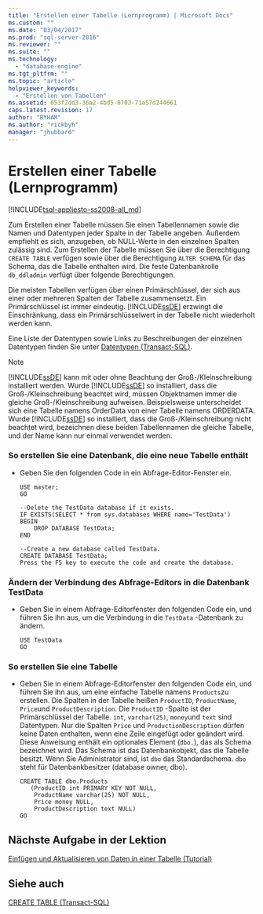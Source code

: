 ```yaml
---
title: "Erstellen einer Tabelle (Lernprogramm) | Microsoft Docs"
ms.custom: ""
ms.date: "03/04/2017"
ms.prod: "sql-server-2016"
ms.reviewer: ""
ms.suite: ""
ms.technology: 
  - "database-engine"
ms.tgt_pltfrm: ""
ms.topic: "article"
helpviewer_keywords: 
  - "Erstellen von Tabellen"
ms.assetid: 653f2dd3-36a2-4bd5-8703-71a57d244661
caps.latest.revision: 17
author: "BYHAM"
ms.author: "rickbyh"
manager: "jhubbard"
---
```

# Erstellen einer Tabelle (Lernprogramm)
[!INCLUDE[tsql-appliesto-ss2008-all_md](../includes/tsql-appliesto-ss2008-all-md.md)]

Zum Erstellen einer Tabelle müssen Sie einen Tabellennamen sowie die Namen und Datentypen jeder Spalte in der Tabelle angeben. Außerdem empfiehlt es sich, anzugeben, ob NULL-Werte in den einzelnen Spalten zulässig sind. Zum Erstellen der Tabelle müssen Sie über die Berechtigung `CREATE TABLE` verfügen sowie über die Berechtigung `ALTER SCHEMA` für das Schema, das die Tabelle enthalten wird. Die feste Datenbankrolle `db_ddladmin` verfügt über folgende Berechtigungen.  
  
Die meisten Tabellen verfügen über einen Primärschlüssel, der sich aus einer oder mehreren Spalten der Tabelle zusammensetzt. Ein Primärschlüssel ist immer eindeutig. [!INCLUDE[ssDE](../includes/ssde-md.md)] erzwingt die Einschränkung, dass ein Primärschlüsselwert in der Tabelle nicht wiederholt werden kann.  
  
Eine Liste der Datentypen sowie Links zu Beschreibungen der einzelnen Datentypen finden Sie unter [Datentypen &#40;Transact-SQL&#41;](../t-sql/data-types/data-types-transact-sql.md).  
  
> [!NOTE]  
> [!INCLUDE[ssDE](../includes/ssde-md.md)] kann mit oder ohne Beachtung der Groß-/Kleinschreibung installiert werden. Wurde [!INCLUDE[ssDE](../includes/ssde-md.md)] so installiert, dass die Groß-/Kleinschreibung beachtet wird, müssen Objektnamen immer die gleiche Groß-/Kleinschreibung aufweisen. Beispielsweise unterscheidet sich eine Tabelle namens OrderData von einer Tabelle namens ORDERDATA. Wurde [!INCLUDE[ssDE](../includes/ssde-md.md)] so installiert, dass die Groß-/Kleinschreibung nicht beachtet wird, bezeichnen diese beiden Tabellennamen die gleiche Tabelle, und der Name kann nur einmal verwendet werden.  
  
### So erstellen Sie eine Datenbank, die eine neue Tabelle enthält  
  
-   Geben Sie den folgenden Code in ein Abfrage-Editor-Fenster ein.  
  
    ```  
    USE master;  
    GO  
  
    --Delete the TestData database if it exists.  
    IF EXISTS(SELECT * from sys.databases WHERE name='TestData')  
    BEGIN  
        DROP DATABASE TestData;  
    END  
  
    --Create a new database called TestData.  
    CREATE DATABASE TestData;  
    Press the F5 key to execute the code and create the database.  
    ```  
  
### Ändern der Verbindung des Abfrage-Editors in die Datenbank TestData  
  
-   Geben Sie in einem Abfrage-Editorfenster den folgenden Code ein, und führen Sie ihn aus, um die Verbindung in die `TestData` -Datenbank zu ändern.  
  
    ```  
    USE TestData  
    GO  
    ```  
  
### So erstellen Sie eine Tabelle  
  
-   Geben Sie in einem Abfrage-Editorfenster den folgenden Code ein, und führen Sie ihn aus, um eine einfache Tabelle namens `Products`zu erstellen. Die Spalten in der Tabelle heißen `ProductID`, `ProductName`, `Price`und `ProductDescription`. Die `ProductID` -Spalte ist der Primärschlüssel der Tabelle. `int`, `varchar(25)`, `money`und `text` sind Datentypen. Nur die Spalten `Price` und `ProductionDescription` dürfen keine Daten enthalten, wenn eine Zeile eingefügt oder geändert wird. Diese Anweisung enthält ein optionales Element (`dbo.`), das als Schema bezeichnet wird. Das Schema ist das Datenbankobjekt, das die Tabelle besitzt. Wenn Sie Administrator sind, ist `dbo` das Standardschema. `dbo` steht für Datenbankbesitzer (database owner, dbo).  
  
    ```  
    CREATE TABLE dbo.Products  
       (ProductID int PRIMARY KEY NOT NULL,  
        ProductName varchar(25) NOT NULL,  
        Price money NULL,  
        ProductDescription text NULL)  
    GO  
    ```  
  
## Nächste Aufgabe in der Lektion  
[Einfügen und Aktualisieren von Daten in einer Tabelle &#40;Tutorial&#41;](../t-sql/inserting-and-updating-data-in-a-table-tutorial.md)  
  
## Siehe auch  
[CREATE TABLE &#40;Transact-SQL&#41;](../t-sql/statements/create-table-transact-sql.md)  
  
  
  
